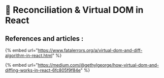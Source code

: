 # 🏁 Reconciliation & Virtual DOM in React

## References and articles :

{% embed url="https://www.fatalerrors.org/a/virtual-dom-and-diff-algorithm-in-react.html" %}

{% embed url="https://medium.com/@gethylgeorge/how-virtual-dom-and-diffing-works-in-react-6fc805f9f84e" %}
